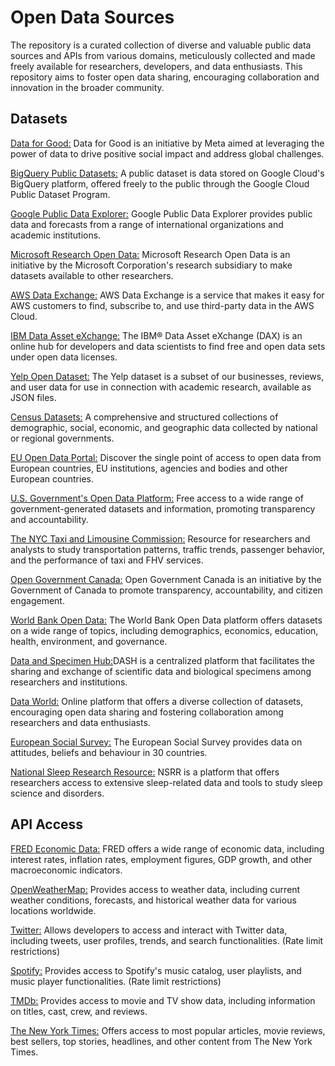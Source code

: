 # Open Data Sources

The repository is a curated collection of diverse and valuable public data sources and APIs from various domains, meticulously collected and made freely available for researchers, developers, and data enthusiasts. This repository aims to foster open data sharing, encouraging collaboration and innovation in the broader community.

## Datasets

[Data for Good:](https://dataforgood.facebook.com/dfg/tools) Data for Good is an initiative by Meta aimed at leveraging the power of data to drive positive social impact and address global challenges.

[BigQuery Public Datasets:](https://console.cloud.google.com/marketplace/browse?filter=solution-type:dataset&_ga=2.215754455.1523166883.1690986405-701676633.1690986405&pli=1) A public dataset is data stored on Google Cloud's BigQuery platform, offered freely to the public through the Google Cloud Public Dataset Program.

[Google Public Data Explorer:](https://www.google.com/publicdata/directory) Google Public Data Explorer provides public data and forecasts from a range of international organizations and academic institutions.

[Microsoft Research Open Data:](https://www.microsoft.com/en-us/research/tools/?facet%5Bdate%5D%5Bfixed%5D=any&facet%5Btax%5D%5Bmsr-product-type%5D[]=243083&pg=1&sort_by=most-recent) Microsoft Research Open Data is an initiative by the Microsoft Corporation's research subsidiary to make datasets available to other researchers.

[AWS Data Exchange:](https://aws.amazon.com/data-exchange/?adx-cards2.sort-by=item.additionalFields.eventDate&adx-cards2.sort-order=desc) AWS Data Exchange is a service that makes it easy for AWS customers to find, subscribe to, and use third-party data in the AWS Cloud.

[IBM Data Asset eXchange:](https://developer.ibm.com/data/) The IBM® Data Asset eXchange (DAX) is an online hub for developers and data scientists to find free and open data sets under open data licenses.

[Yelp Open Dataset:](https://www.yelp.com/dataset) The Yelp dataset is a subset of our businesses, reviews, and user data for use in connection with academic research, available as JSON files.

[Census Datasets:](https://data.census.gov/advanced) A comprehensive and structured collections of demographic, social, economic, and geographic data collected by national or regional governments.

[EU Open Data Portal:](https://data.europa.eu/data/datasets?locale=en&minScoring=0) Discover the single point of access to open data from European countries, EU institutions, agencies and bodies and other European countries.

[U.S. Government's Open Data Platform:](https://catalog.data.gov/dataset) Free access to a wide range of government-generated datasets and information, promoting transparency and accountability.

[The NYC Taxi and Limousine Commission:](https://data.cityofnewyork.us/browse/select_dataset?Dataset-Information_Agency=Taxi+and+Limousine+Commission+%28TLC%29&nofederate=true&suppressed_facets%5B%5D=domain&utf8=✓) Resource for researchers and analysts to study transportation patterns, traffic trends, passenger behavior, and the performance of taxi and FHV services.

[Open Government Canada:](https://open.canada.ca/en/search/inventory) Open Government Canada is an initiative by the Government of Canada to promote transparency, accountability, and citizen engagement.

[World Bank Open Data:](https://data.worldbank.org) The World Bank Open Data platform offers datasets on a wide range of topics, including demographics, economics, education, health, environment, and governance.

[Data and Specimen Hub:](https://dash.nichd.nih.gov/explore/dataset)DASH is a centralized platform that facilitates the sharing and exchange of scientific data and biological specimens among researchers and institutions.

[Data World:](https://data.world/search?type=resources) Online platform that offers a diverse collection of datasets, encouraging open data sharing and fostering collaboration among researchers and data enthusiasts.

[European Social Survey:](https://ess-search.nsd.no) The European Social Survey provides data on attitudes, beliefs and behaviour in 30 countries.

[National Sleep Research Resource:](https://sleepdata.org/datasets) NSRR is a platform that offers researchers access to extensive sleep-related data and tools to study sleep science and disorders.

## API Access

[FRED Economic Data:](https://fred.stlouisfed.org/docs/api/fred/) FRED offers a wide range of economic data, including interest rates, inflation rates, employment figures, GDP growth, and other macroeconomic indicators.

[OpenWeatherMap:](https://openweathermap.org/api) Provides access to weather data, including current weather conditions, forecasts, and historical weather data for various locations worldwide.

[Twitter:](https://developer.twitter.com/en/docs/twitter-api/getting-started/getting-access-to-the-twitter-api) Allows developers to access and interact with Twitter data, including tweets, user profiles, trends, and search functionalities. (Rate limit restrictions)

[Spotify:](https://developer.spotify.com/documentation/web-api) Provides access to Spotify's music catalog, user playlists, and music player functionalities. (Rate limit restrictions)

[TMDb:](https://developer.themoviedb.org/reference/intro/getting-started) Provides access to movie and TV show data, including information on titles, cast, crew, and reviews.

[The New York Times:](https://developer.nytimes.com/apis) Offers access to most popular articles, movie reviews, best sellers, top stories, headlines, and other content from The New York Times.
